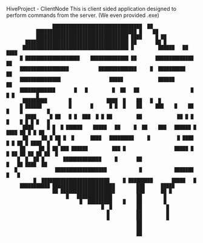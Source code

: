 HiveProject - ClientNode
This is client sided application designed to perform commands from the server.
(We even provided .exe)
 

                     █████████████████████████████████  ██
               █████████████████████████████████████ █    ██
               ██████████████████████████████████ ████     █ ██
           ██████████████████████████████████████ ██       ██ █
          ███████████████████████████████████████ █         ██████   ██ ████
         █ ████████████████████    ██████████████ ██       ██████████████   ██
         ██████████████████           ██████████████     █  ██████████         ██
         ███████████████                  █████             ██████                ██
         █████████████       █   █         █  ██   ██                   █ █ █        █
          █████████        █             ████  █    ██   █  █
         █ ██████          █       █      █ █  █    ██     ███    █    ██ █    █         █
           ████     █ ██   █ █  ███  █ █ ██         ██             ██ █ █  █    █ █ █ █   █
          ████     █ █  █ ██████    █████   ██     █  ██    ███   ██████ █ ████ ██ █ █ ██   █
          ██     ██ █ ██ █  █      ████   █████████     █          █ ████ █ █ ██ █ ████  █   █
         ██     ██ █ ██ ███ ██████         ███ █                  █████ █   █ ██ ██ ██ ██ ██  █
        █  █  ██ █       ██████████████     █       ██                            █   ██ ████  ██
       █              ███████████████████            █            ███████                 █   █
              █  █████████████████████████     █ █████████       █████   █
         ███████████ ███████████████████████        ███      █████
                     ██ ████████████████████        ███      ██ █
                          █   █████████████         ██        █
                               █  █████████    █    ██        █
                                       █  █         ██         █
                                         █          ██         █
                                         █          ██         █
                                                    ██
                                                    ██
                                                    ██
